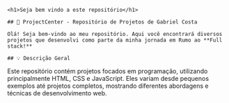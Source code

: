 
    <h1>Seja bem vindo a este repositório</h1>

    ## 📕 ProjectCenter - Repositório de Projetos de Gabriel Costa

    Olá! Seja bem-vindo ao meu repositório. Aqui você encontrará diversos projetos que desenvolvi como parte da minha jornada em Rumo ao **Full stack!**

    ## 💡 Descrição Geral 

   Este repositório contém projetos focados em programação, utilizando principalmente HTML, CSS e JavaScript. Eles variam desde pequenos exemplos até projetos completos, mostrando diferentes abordagens e técnicas de desenvolvimento web.
